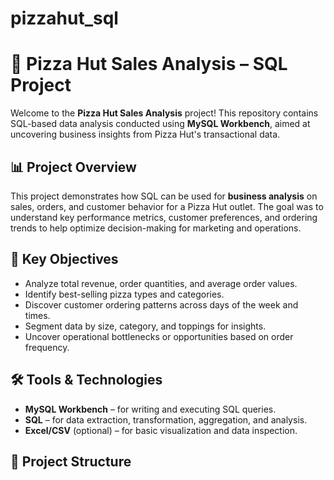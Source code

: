 # pizzahut_sql

# 🍕 Pizza Hut Sales Analysis – SQL Project

Welcome to the **Pizza Hut Sales Analysis** project! This repository contains SQL-based data analysis conducted using **MySQL Workbench**, aimed at uncovering business insights from Pizza Hut's transactional data.

## 📊 Project Overview

This project demonstrates how SQL can be used for **business analysis** on sales, orders, and customer behavior for a Pizza Hut outlet. The goal was to understand key performance metrics, customer preferences, and ordering trends to help optimize decision-making for marketing and operations.

## 🧠 Key Objectives

- Analyze total revenue, order quantities, and average order values.
- Identify best-selling pizza types and categories.
- Discover customer ordering patterns across days of the week and times.
- Segment data by size, category, and toppings for insights.
- Uncover operational bottlenecks or opportunities based on order frequency.

## 🛠 Tools & Technologies

- **MySQL Workbench** – for writing and executing SQL queries.
- **SQL** – for data extraction, transformation, aggregation, and analysis.
- **Excel/CSV** (optional) – for basic visualization and data inspection.

## 📁 Project Structure
